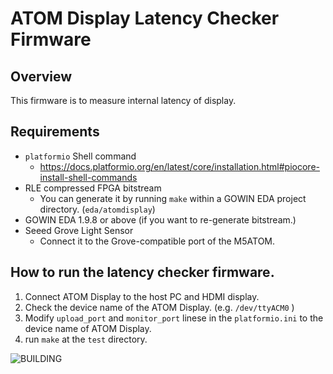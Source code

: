 # ATOM Display Latency Checker Firmware

## Overview

This firmware is to measure internal latency of display.

## Requirements

* `platformio` Shell command
  * https://docs.platformio.org/en/latest/core/installation.html#piocore-install-shell-commands
* RLE compressed FPGA bitstream
  * You can generate it by running `make` within a GOWIN EDA project directory. (`eda/atomdisplay`)
* GOWIN EDA 1.9.8 or above (if you want to re-generate bitstream.)
* Seeed Grove Light Sensor
  * Connect it to the Grove-compatible port of the M5ATOM.

## How to run the latency checker firmware.

1. Connect ATOM Display to the host PC and HDMI display.
2. Check the device name of the ATOM Display. (e.g. `/dev/ttyACM0` )
3. Modify `upload_port` and `monitor_port` linese in the `platformio.ini` to the device name of ATOM Display.
4. run `make` at the `test` directory.

![BUILDING](./figure/atom_display_build.gif)